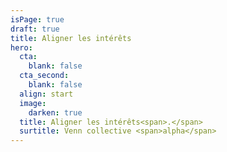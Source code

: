 ```yaml
---
isPage: true
draft: true
title: Aligner les intérêts
hero:
  cta:
    blank: false
  cta_second:
    blank: false
  align: start
  image:
    darken: true
  title: Aligner les intérêts<span>.</span>
  surtitle: Venn collective <span>alpha</span>
---
```

